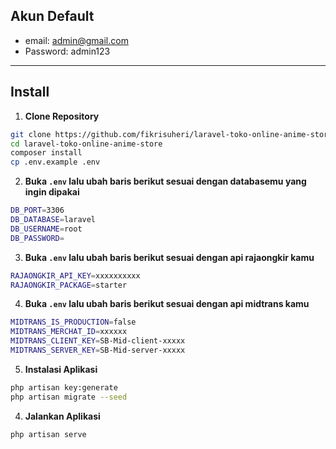 

## Akun Default

- email: admin@gmail.com
- Password: admin123

---

## Install

1. **Clone Repository**

```bash
git clone https://github.com/fikrisuheri/laravel-toko-online-anime-store.git
cd laravel-toko-online-anime-store
composer install
cp .env.example .env
```

2. **Buka `.env` lalu ubah baris berikut sesuai dengan databasemu yang ingin dipakai**

```bash
DB_PORT=3306
DB_DATABASE=laravel
DB_USERNAME=root
DB_PASSWORD=
```

3. **Buka `.env` lalu ubah baris berikut sesuai dengan api rajaongkir kamu**

```bash
RAJAONGKIR_API_KEY=xxxxxxxxxx
RAJAONGKIR_PACKAGE=starter
```

4. **Buka `.env` lalu ubah baris berikut sesuai dengan api midtrans kamu**

```bash
MIDTRANS_IS_PRODUCTION=false
MIDTRANS_MERCHAT_ID=xxxxxx
MIDTRANS_CLIENT_KEY=SB-Mid-client-xxxxx
MIDTRANS_SERVER_KEY=SB-Mid-server-xxxxx
```


5. **Instalasi Aplikasi**

```bash
php artisan key:generate
php artisan migrate --seed
```

4. **Jalankan Aplikasi**

```bash
php artisan serve
```
